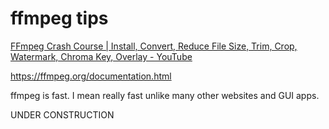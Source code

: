 # ffmpeg tips



[FFmpeg Crash Course | Install, Convert, Reduce File Size, Trim, Crop, Watermark, Chroma Key, Overlay - YouTube](https://youtu.be/yieG9DZQ_vM)



https://ffmpeg.org/documentation.html


ffmpeg is fast. I mean really fast unlike many other websites and GUI apps.
 
UNDER CONSTRUCTION
